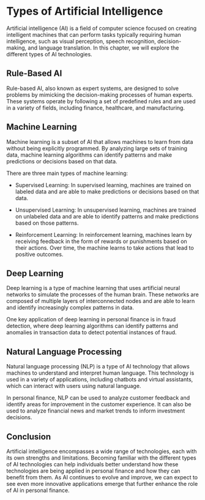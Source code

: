 Types of Artificial Intelligence
===================================================================================================

Artificial intelligence (AI) is a field of computer science focused on creating intelligent machines that can perform tasks typically requiring human intelligence, such as visual perception, speech recognition, decision-making, and language translation. In this chapter, we will explore the different types of AI technologies.

Rule-Based AI
-------------

Rule-based AI, also known as expert systems, are designed to solve problems by mimicking the decision-making processes of human experts. These systems operate by following a set of predefined rules and are used in a variety of fields, including finance, healthcare, and manufacturing.

Machine Learning
----------------

Machine learning is a subset of AI that allows machines to learn from data without being explicitly programmed. By analyzing large sets of training data, machine learning algorithms can identify patterns and make predictions or decisions based on that data.

There are three main types of machine learning:

* Supervised Learning: In supervised learning, machines are trained on labeled data and are able to make predictions or decisions based on that data.

* Unsupervised Learning: In unsupervised learning, machines are trained on unlabeled data and are able to identify patterns and make predictions based on those patterns.

* Reinforcement Learning: In reinforcement learning, machines learn by receiving feedback in the form of rewards or punishments based on their actions. Over time, the machine learns to take actions that lead to positive outcomes.

Deep Learning
-------------

Deep learning is a type of machine learning that uses artificial neural networks to simulate the processes of the human brain. These networks are composed of multiple layers of interconnected nodes and are able to learn and identify increasingly complex patterns in data.

One key application of deep learning in personal finance is in fraud detection, where deep learning algorithms can identify patterns and anomalies in transaction data to detect potential instances of fraud.

Natural Language Processing
---------------------------

Natural language processing (NLP) is a type of AI technology that allows machines to understand and interpret human language. This technology is used in a variety of applications, including chatbots and virtual assistants, which can interact with users using natural language.

In personal finance, NLP can be used to analyze customer feedback and identify areas for improvement in the customer experience. It can also be used to analyze financial news and market trends to inform investment decisions.

Conclusion
----------

Artificial intelligence encompasses a wide range of technologies, each with its own strengths and limitations. Becoming familiar with the different types of AI technologies can help individuals better understand how these technologies are being applied in personal finance and how they can benefit from them. As AI continues to evolve and improve, we can expect to see even more innovative applications emerge that further enhance the role of AI in personal finance.
